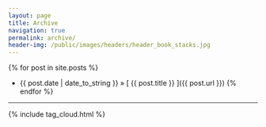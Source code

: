```yaml
---
layout: page
title: Archive
navigation: true
permalink: archive/
header-img: /public/images/headers/header_book_stacks.jpg
---
```


{% for post in site.posts %}
  * {{ post.date | date_to_string }} &raquo; [ {{ post.title }} ]({{ post.url }})
{% endfor %}

<hr/>

{% include tag_cloud.html %}
